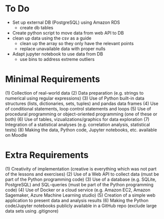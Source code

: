 # To Do
- Set up external DB (PostgreSQL) using Amazon RDS
    - create db tables 
- Create python script to move data from web API to DB
- clean up data using the csv as a guide
    - clean up the array so they only have the relevant points
    - replace unavailable data with proper nulls
- Adapt jupyter notebook to use data from DB
    - use bins to address extreme outliers


# Minimal Requirements
(1) Collection of real-world data
(2) Data preparation (e.g. strings to numerical using regular expressions)
(3) Use of Python built-in data structures (lists, dictionaries, sets, tuples) and pandas data frames
(4) Use of conditional statements, loop control statements and loops
(5) Use of procedural programming or object-oriented programming (one of these or both)
(6) Use of tables, vizualizations/graphics for data exploration
(7) Integration of a statistical analyses (e.g. correlation analysis, statistical tests)
(8) Making the data, Python code, Jupyter notebooks, etc. available on Moodle


# Extra Requirements
(1) Creativity of implementation (creative is everything which was not part of the lessons and exercises)
(2) Use of a Web API to collect data (must be part of the Python programming code) 
(3) Use of a database (e.g. SQLite, PostgreSQL) and SQL-queries (must be part of the Python programming code)
(4) Use of Docker or a cloud service (e.g. Amazon EC2, Amazon Sagemaker, Azure Machine Learning studio)
(5) Creation of a simple web application to present data and analysis results
(6) Making the Python code/Jupyter notebooks publicly available in a GitHub repo (exclude large data sets using .gitignore)